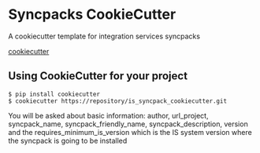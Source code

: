 Syncpacks CookieCutter
========================

A cookiecutter template for integration services syncpacks

[cookiecutter](https://github.com/audreyr/cookiecutter)

Using CookieCutter for your project
-----------------------------------

    $ pip install cookiecutter
    $ cookiecutter https://repository/is_syncpack_cookiecutter.git

You will be asked about basic information:
	author, url_project, syncpack_name, syncpack_friendly_name, syncpack_description, version and the requires_minimum_is_version which is the IS system version where the syncpack is going to be installed
